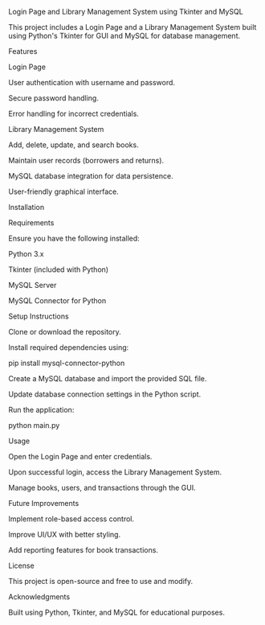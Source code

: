 Login Page and Library Management System using Tkinter and MySQL

This project includes a Login Page and a Library Management System built using Python's Tkinter for GUI and MySQL for database management.

Features

Login Page

User authentication with username and password.

Secure password handling.

Error handling for incorrect credentials.

Library Management System

Add, delete, update, and search books.

Maintain user records (borrowers and returns).

MySQL database integration for data persistence.

User-friendly graphical interface.

Installation

Requirements

Ensure you have the following installed:

Python 3.x

Tkinter (included with Python)

MySQL Server

MySQL Connector for Python

Setup Instructions

Clone or download the repository.

Install required dependencies using:

pip install mysql-connector-python

Create a MySQL database and import the provided SQL file.

Update database connection settings in the Python script.

Run the application:

python main.py

Usage

Open the Login Page and enter credentials.

Upon successful login, access the Library Management System.

Manage books, users, and transactions through the GUI.

Future Improvements

Implement role-based access control.

Improve UI/UX with better styling.

Add reporting features for book transactions.

License

This project is open-source and free to use and modify.

Acknowledgments

Built using Python, Tkinter, and MySQL for educational purposes.

